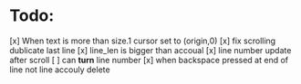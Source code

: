 
# Todo:

[x] When text is more than size.1 cursor set to (origin,0)
[x] fix scrolling dublicate last line
[x] line_len is bigger than accoual
[x] line number update after scroll
[ ] can **turn** line number
[x] when backspace pressed at end of line not line accouly delete


